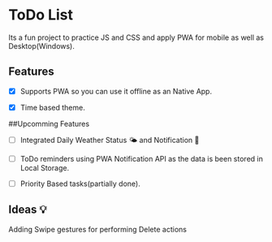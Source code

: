 # ToDo List

Its a fun project to practice JS and CSS and apply PWA for mobile as well as Desktop(Windows).

## Features

- [x] Supports PWA so you can use it offline as an Native App.
- [x] Time based theme. 



##Upcomming Features
- [ ] Integrated Daily Weather Status :sun_behind_small_cloud: and Notification :bell: 
- [ ] ToDo reminders using PWA Notification API as the data is been stored in Local Storage.
- [ ] Priority Based tasks(partially done).


## Ideas :bulb:
Adding Swipe gestures for performing Delete actions


